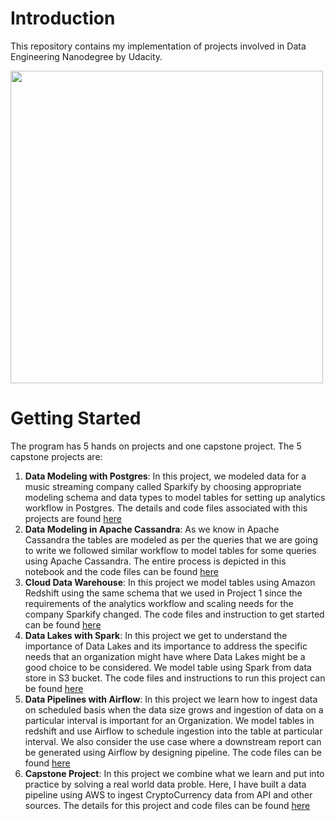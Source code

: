 # Introduction
This repository contains my implementation of projects involved in Data Engineering Nanodegree by Udacity.

<img src="https://github.com/moni2096/Data-Engineering-Nanodegree-Udacity/blob/main/Certificate.png" width="500"/>

# Getting Started
The program has 5 hands on projects and one capstone project. The 5 capstone projects are:

 1. **Data Modeling with Postgres**: In this project, we modeled data for a music streaming company called Sparkify by choosing appropriate modeling schema and data types to model tables for setting up analytics workflow in Postgres. The details and code files associated with this projects are found [here](https://github.com/moni2096/Data-Engineering-Nanodegree-Udacity/tree/main/1.%20Data%20Modeling%20with%20Postgres%20and%20Apache%20Cassandra/Data%20Modeling%20with%20Postgres)
 2. **Data Modeling in Apache Cassandra**: As we know in Apache Cassandra the tables are modeled as per the queries that we are going to write we followed similar workflow to model tables for some queries using Apache Cassandra. The entire process is depicted in this notebook and the code files can be found [here](https://github.com/moni2096/Data-Engineering-Nanodegree-Udacity/tree/main/1.%20Data%20Modeling%20with%20Postgres%20and%20Apache%20Cassandra/Data%20Modeling%20with%20Apache%20Cassandra)
 3. **Cloud Data Warehouse**: In this project we model tables using Amazon Redshift using the same schema that we used in Project 1 since the requirements of the analytics workflow and scaling needs for the company Sparkify changed. The code files and instruction to get started can be found [here](https://github.com/moni2096/Data-Engineering-Nanodegree-Udacity/tree/main/2.%20Cloud%20Data%20Warehouses)
 4. **Data Lakes with Spark**: In this project we get to understand the importance of Data Lakes and its importance to address the specific needs that an organization might have where Data Lakes might be a good choice to be considered. We model table using Spark from data store in S3 bucket. The code files and instructions to run this project can be found [here](https://github.com/moni2096/Data-Engineering-Nanodegree-Udacity/tree/main/3.%20Data%20Lakes%20with%20Spark)
 5. **Data Pipelines with Airflow**: In this project we learn how to ingest data on scheduled basis when the data size grows and ingestion of data on a particular interval is important for an Organization. We model tables in redshift and use Airflow to schedule ingestion into the table at particular interval. We also consider the use case where a downstream report can be generated using Airflow by designing pipeline. The code files can be found [here](https://github.com/moni2096/Data-Engineering-Nanodegree-Udacity/tree/main/4.%20Data%20Pipelines%20with%20Airflow)
6. **Capstone Project**: In this project we combine what we learn and put into practice by solving a real world data proble. Here, I have built a data pipeline using AWS to ingest CryptoCurrency data from API and other sources. The details for this project and code files can be found [here](https://github.com/moni2096/Data-Engineering-Nanodegree-Udacity/tree/main/5.%20Capstone%20Project)	


